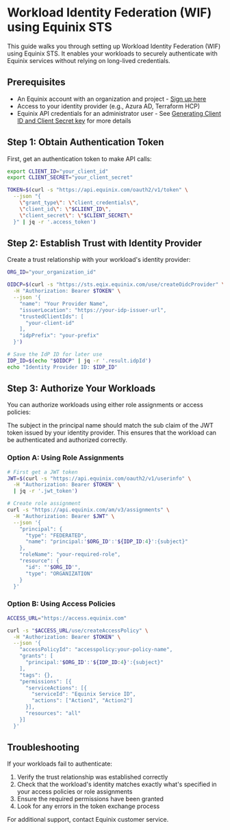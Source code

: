 # Workload Identity Federation (WIF) using Equinix STS

This guide walks you through setting up Workload Identity Federation (WIF) using Equinix STS. It enables your workloads to securely authenticate with Equinix services without relying on long-lived credentials.

## Prerequisites

- An Equinix account with an organization and project - [Sign up here](https://portal.equinix.com)
- Access to your identity provider (e.g., Azura AD, Terraform HCP)
- Equinix API credentials for an administrator user - See [Generating Client ID and Client Secret key](https://docs.equinix.com/equinix-api/api-authentication#generate-client-id-and-client-secret) for more details

## Step 1: Obtain Authentication Token

First, get an authentication token to make API calls:

```bash
export CLIENT_ID="your_client_id"
export CLIENT_SECRET="your_client_secret"

TOKEN=$(curl -s "https://api.equinix.com/oauth2/v1/token" \
  --json "{
    \"grant_type\": \"client_credentials\",
    \"client_id\": \"$CLIENT_ID\",
    \"client_secret\": \"$CLIENT_SECRET\"
  }" | jq -r '.access_token')
```

## Step 2: Establish Trust with Identity Provider

Create a trust relationship with your workload's identity provider:

```bash
ORG_ID="your_organization_id"

OIDCP=$(curl -s "https://sts.eqix.equinix.com/use/createOidcProvider" \
  -H "Authorization: Bearer $TOKEN" \
  --json '{
    "name": "Your Provider Name",
    "issuerLocation": "https://your-idp-issuer-url",
    "trustedClientIds": [
      "your-client-id"
    ],
    "idpPrefix": "your-prefix"
  }')

# Save the IdP ID for later use
IDP_ID=$(echo "$OIDCP" | jq -r '.result.idpId')
echo "Identity Provider ID: $IDP_ID"
```

## Step 3: Authorize Your Workloads

You can authorize workloads using either role assignments or access policies:

The subject in the principal name should match the sub claim of the JWT token issued by your identity provider. This ensures that the workload can be authenticated and authorized correctly.

### Option A: Using Role Assignments

```bash
# First get a JWT token
JWT=$(curl -s "https://api.equinix.com/oauth2/v1/userinfo" \
  -H "Authorization: Bearer $TOKEN" \
  | jq -r '.jwt_token')

# Create role assignment
curl -s "https://api.equinix.com/am/v3/assignments" \
  -H "Authorization: Bearer $JWT" \
  --json '{
    "principal": {
      "type": "FEDERATED",
      "name": "principal:'$ORG_ID':'${IDP_ID:4}':{subject}"
    },
    "roleName": "your-required-role",
    "resource": {
      "id": "'$ORG_ID'",
      "type": "ORGANIZATION"
    }
  }'
```

### Option B: Using Access Policies

```bash
ACCESS_URL="https://access.equinix.com"

curl -s "$ACCESS_URL/use/createAccessPolicy" \
  -H "Authorization: Bearer $TOKEN" \
  --json '{
    "accessPolicyId": "accesspolicy:your-policy-name",
    "grants": [
      "principal:'$ORG_ID':'${IDP_ID:4}':{subject}"
    ],
    "tags": {},
    "permissions": [{
      "serviceActions": [{
        "serviceId": "Equinix Service ID", 
        "actions": ["Action1", "Action2"]
      }],
      "resources": "all"
    }]
  }'
```

## Troubleshooting

If your workloads fail to authenticate:

1. Verify the trust relationship was established correctly
2. Check that the workload's identity matches exactly what's specified in your access policies or role assignments
3. Ensure the required permissions have been granted
4. Look for any errors in the token exchange process

For additional support, contact Equinix customer service.
